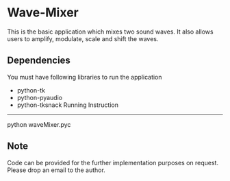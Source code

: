 # Wave-Mixer
This is the basic application which mixes two sound waves. It also allows users to amplify, modulate, scale and shift the waves.

Dependencies
-------------
You must have following libraries to run the application
- python-tk
- python-pyaudio
- python-tksnack
Running Instruction
---
python waveMixer.pyc

Note
-----
Code can be provided for the further implementation purposes on request. Please drop an email to the author.



